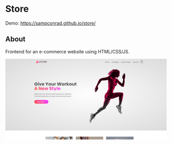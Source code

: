 # Store

Demo: https://sampconrad.github.io/store/

## About

Frontend for an e-commerce website using HTML/CSS/JS.

![preview](./preview.png)
